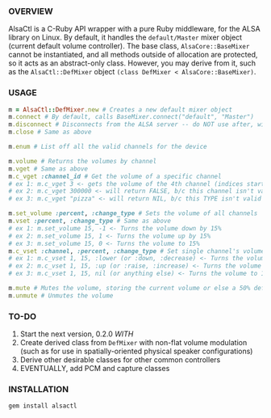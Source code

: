 ### OVERVIEW ###
AlsaCtl is a C-Ruby API wrapper with a pure Ruby middleware, for the ALSA library on Linux. By default, it handles the ``default/Master`` mixer object (current default volume controller). The base class, ``AlsaCore::BaseMixer`` cannot be instantiated, and all methods outside of allocation are protected, so it acts as an abstract-only class. However, you may derive from it, such as the ``AlsaCtl::DefMixer`` object ``(class DefMixer < AlsaCore::BaseMixer)``.

### USAGE ###
```ruby
m = AlsaCtl::DefMixer.new # Creates a new default mixer object
m.connect # By default, calls BaseMixer.connect("default", "Master")
m.disconnect # Disconnects from the ALSA server -- do NOT use after, will cause crash (until I update)
m.close # Same as above

m.enum # List off all the valid channels for the device

m.volume # Returns the volumes by channel
m.vget # Same as above
m.c_vget :channel_id # Get the volume of a specific channel
# ex 1: m.c_vget 3 <- gets the volume of the 4th channel (indices start at 0)
# ex 2: m.c_vget 300000 <- will return FALSE, b/c this channel isn't valid
# ex 3: m.c_vget "pizza" <- will return NIL, b/c this TYPE isn't valid

m.set_volume :percent, :change_type # Sets the volume of all channels
m.vset :percent, :change_type # Same as above
# ex 1: m.set_volume 15, -1 <- Turns the volume down by 15%
# ex 2: m.set_volume 15, 1 <- Turns the volume up by 15%
# ex 3: m.set_volume 15, 0 <- Turns the volume to 15%
m.c_vset :channel, :percent, :change_type # Set single channel's volume
# ex 1: m.c_vset 1, 15, :lower (or :down, :decrease) <- Turns the volume down by 15%
# ex 2: m.c_vset 1, 15, :up (or :raise, :increase) <- Turns the volume up by 15%
# ex 3: m.c_vset 1, 15, nil (or anything else) <- Turns the volume to 15%

m.mute # Mutes the volume, storing the current volume or else a 50% default
m.unmute # Unmutes the volume
```

### TO-DO ###
1) Start the next version, 0.2.0 _WITH_ 
1) Create derived class from ``DefMixer`` with non-flat volume modulation (such as for use in spatially-oriented physical speaker configurations)
1) Derive other desirable classes for other common controllers
1) EVENTUALLY, add PCM and capture classes

### INSTALLATION ###
```
gem install alsactl
```